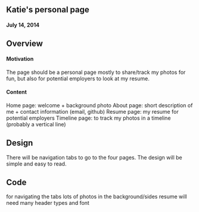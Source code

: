 ## Katie's personal page
#### July 14, 2014

## Overview

#### Motivation

The page should be a personal page mostly to share/track my photos for fun, but also for potential employers to look at my resume.

#### Content

Home page: welcome + background photo
About page: short description of me + contact information (email, github)
Resume page: my resume for potential employers
Timeline page: to track my photos in a timeline (probably a vertical line)

## Design

There will be navigation tabs to go to the four pages. The design will be simple and easy to read.

## Code

<nav> for navigating the tabs
lots of photos in the background/sides
resume will need many header types and font 
